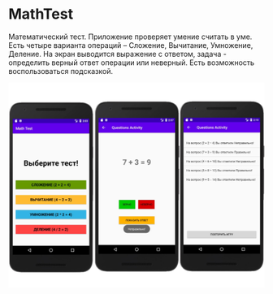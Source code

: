 # MathTest
Математический тест.
Приложение проверяет умение считать в уме. Есть четыре варианта операций – Сложение, Вычитание, Умножение, Деление. На экран выводится выражение с ответом, 
задача - определить верный ответ операции или неверный. Есть возможность воспользоваться подсказкой.

![Иллюстрация к проекту](https://github.com/SDprog/MathTest/raw/master/mathTestLarge.jpg)
